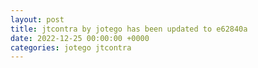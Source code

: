 ```yaml
---
layout: post
title: jtcontra by jotego has been updated to e62840a
date: 2022-12-25 00:00:00 +0000
categories: jotego jtcontra
---
```


